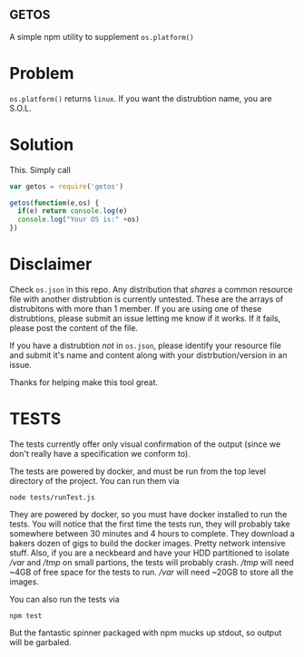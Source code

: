 GETOS
---

A simple npm utility to supplement `os.platform()`

# Problem
`os.platform()` returns `linux`. If you want the distrubtion name, you are S.O.L.

# Solution
This. Simply call

```js
var getos = require('getos')

getos(function(e,os) {
  if(e) return console.log(e)
  console.log("Your OS is:" +os)
})
```

# Disclaimer
Check `os.json` in this repo. Any distribution that *shares* a common resource file with another distrubtion is currently untested. These are the arrays of distrubitons with more than 1 member. If you are using one of these distrubtions, please submit an issue letting me know if it works. If it fails, please post the content of the file.

If you have a distrubtion *not* in `os.json`, please identify your resource file and submit it's name and content along with your distrbution/version in an issue.

Thanks for helping make this tool great.

# TESTS

The tests currently offer only visual confirmation of the output (since we don't really have a specification we conform to).

The tests are powered by docker, and must be run from the top level directory of the project. You can run them via

```
node tests/runTest.js
```

They are powered by docker, so you must have docker installed to run the tests. You will notice that the first time the tests run, they will probably take somewhere between 30 minutes and 4 hours to complete. They download a bakers dozen of gigs to build the docker images. Pretty network intensive stuff. Also, if you are a neckbeard and have your HDD partitioned to isolate _/var_ and _/tmp_ on small partions, the tests will probably crash. _/tmp_ will need ~4GB of free space for the tests to run. _/var_ will need ~20GB to store all the images.

You can also run the tests via

```
npm test
```

But the fantastic spinner packaged with npm mucks up stdout, so output will be garbaled.
